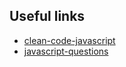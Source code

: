 

## Useful links

- [clean-code-javascript](https://github.com/ryanmcdermott/clean-code-javascript)
- [javascript-questions](https://github.com/lydiahallie/javascript-questions)
